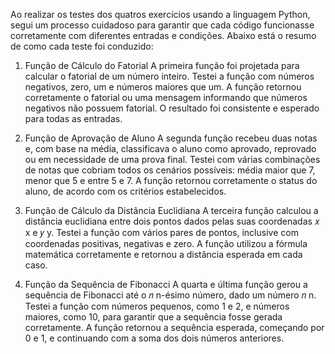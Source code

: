 Ao realizar os testes dos quatros exercícios usando a linguagem Python, segui um processo cuidadoso para garantir que cada código funcionasse corretamente com diferentes entradas e condições. Abaixo está o resumo de como cada teste foi conduzido:

1. Função de Cálculo do Fatorial
A primeira função foi projetada para calcular o fatorial de um número inteiro. Testei a função com números negativos, zero, um e números maiores que um. A função retornou corretamente o fatorial ou uma mensagem informando que números negativos não possuem fatorial.
O resultado foi consistente e esperado para todas as entradas.

2. Função de Aprovação de Aluno
A segunda função recebeu duas notas e, com base na média, classificava o aluno como aprovado, reprovado ou em necessidade de uma prova final. Testei com várias combinações de notas que cobriam todos os cenários possíveis: média maior que 7, menor que 5 e entre 5 e 7.
A função retornou corretamente o status do aluno, de acordo com os critérios estabelecidos.

3. Função de Cálculo da Distância Euclidiana
A terceira função calculou a distância euclidiana entre dois pontos dados pelas suas coordenadas 𝑥 x e 𝑦 y. Testei a função com vários pares de pontos, inclusive com coordenadas positivas, negativas e zero.
A função utilizou a fórmula matemática corretamente e retornou a distância esperada em cada caso.

4. Função da Sequência de Fibonacci
A quarta e última função gerou a sequência de Fibonacci até o 𝑛 n-ésimo número, dado um número 𝑛 n. Testei a função com números pequenos, como 1 e 2, e números maiores, como 10, para garantir que a sequência fosse gerada corretamente.
A função retornou a sequência esperada, começando por 0 e 1, e continuando com a soma dos dois números anteriores.
